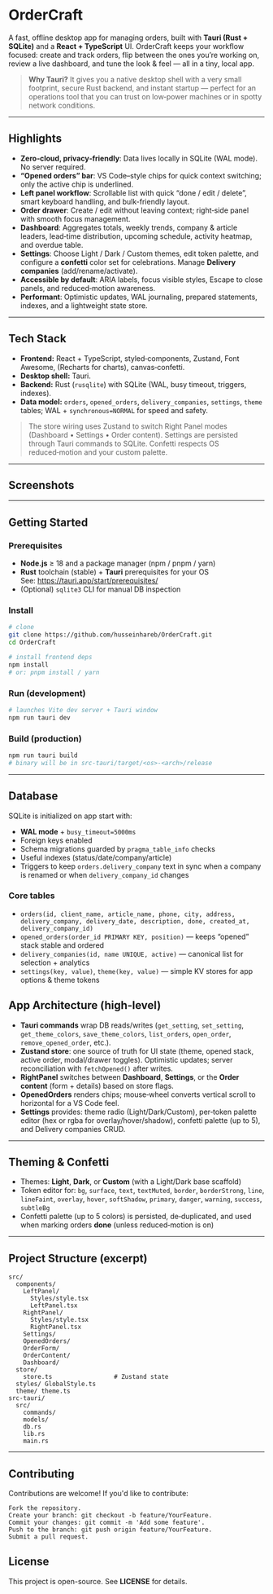 # OrderCraft

A fast, offline desktop app for managing orders, built with **Tauri (Rust + SQLite)** and a **React + TypeScript** UI. OrderCraft keeps your workflow focused: create and track orders, flip between the ones you’re working on, review a live dashboard, and tune the look & feel — all in a tiny, local app.

> **Why Tauri?** It gives you a native desktop shell with a very small footprint, secure Rust backend, and instant startup — perfect for an operations tool that you can trust on low‑power machines or in spotty network conditions.

---

## Highlights

- **Zero‑cloud, privacy‑friendly**: Data lives locally in SQLite (WAL mode). No server required.
- **“Opened orders” bar**: VS Code–style chips for quick context switching; only the active chip is underlined.
- **Left panel workflow**: Scrollable list with quick “done / edit / delete”, smart keyboard handling, and bulk-friendly layout.
- **Order drawer**: Create / edit without leaving context; right‑side panel with smooth focus management.
- **Dashboard**: Aggregates totals, weekly trends, company & article leaders, lead‑time distribution, upcoming schedule, activity heatmap, and overdue table.
- **Settings**: Choose Light / Dark / Custom themes, edit token palette, and configure a **confetti** color set for celebrations. Manage **Delivery companies** (add/rename/activate). 
- **Accessible by default**: ARIA labels, focus visible styles, Escape to close panels, and reduced‑motion awareness.
- **Performant**: Optimistic updates, WAL journaling, prepared statements, indexes, and a lightweight state store.

---

## Tech Stack

- **Frontend:** React + TypeScript, styled‑components, Zustand, Font Awesome, (Recharts for charts), canvas‑confetti.
- **Desktop shell:** Tauri.
- **Backend:** Rust (`rusqlite`) with SQLite (WAL, busy timeout, triggers, indexes).
- **Data model:** `orders`, `opened_orders`, `delivery_companies`, `settings`, `theme` tables; WAL + `synchronous=NORMAL` for speed and safety.

> The store wiring uses Zustand to switch Right Panel modes (Dashboard • Settings • Order content). Settings are persisted through Tauri commands to SQLite. Confetti respects OS reduced‑motion and your custom palette.

---

## Screenshots


---

## Getting Started

### Prerequisites
- **Node.js** ≥ 18 and a package manager (npm / pnpm / yarn)
- **Rust** toolchain (stable) + **Tauri** prerequisites for your OS  
  See: https://tauri.app/start/prerequisites/
- (Optional) `sqlite3` CLI for manual DB inspection

### Install
```bash
# clone
git clone https://github.com/husseinhareb/OrderCraft.git
cd OrderCraft

# install frontend deps
npm install
# or: pnpm install / yarn
```

### Run (development)
```bash
# launches Vite dev server + Tauri window
npm run tauri dev
```

### Build (production)
```bash
npm run tauri build
# binary will be in src-tauri/target/<os>-<arch>/release
```

---

## Database

SQLite is initialized on app start with:

- **WAL mode** + `busy_timeout=5000ms`
- Foreign keys enabled
- Schema migrations guarded by `pragma_table_info` checks
- Useful indexes (status/date/company/article)
- Triggers to keep `orders.delivery_company` text in sync when a company is renamed or when `delivery_company_id` changes

### Core tables
- `orders(id, client_name, article_name, phone, city, address, delivery_company, delivery_date, description, done, created_at, delivery_company_id)`
- `opened_orders(order_id PRIMARY KEY, position)` — keeps “opened” stack stable and ordered
- `delivery_companies(id, name UNIQUE, active)` — canonical list for selection + analytics
- `settings(key, value)`, `theme(key, value)` — simple KV stores for app options & theme tokens


## App Architecture (high‑level)

- **Tauri commands** wrap DB reads/writes (`get_setting`, `set_setting`, `get_theme_colors`, `save_theme_colors`, `list_orders`, `open_order`, `remove_opened_order`, etc.).
- **Zustand store**: one source of truth for UI state (theme, opened stack, active order, modal/drawer toggles). Optimistic updates; server reconciliation with `fetchOpened()` after writes.
- **RightPanel** switches between **Dashboard**, **Settings**, or the **Order content** (form + details) based on store flags.
- **OpenedOrders** renders chips; mouse‑wheel converts vertical scroll to horizontal for a VS Code feel.
- **Settings** provides: theme radio (Light/Dark/Custom), per‑token palette editor (hex or rgba for overlay/hover/shadow), confetti palette (up to 5), and Delivery companies CRUD.

---


## Theming & Confetti

- Themes: **Light**, **Dark**, or **Custom** (with a Light/Dark base scaffold)
- Token editor for: `bg`, `surface`, `text`, `textMuted`, `border`, `borderStrong`, `line`, `lineFaint`, `overlay`, `hover`, `softShadow`, `primary`, `danger`, `warning`, `success`, `subtleBg`
- Confetti palette (up to 5 colors) is persisted, de‑duplicated, and used when marking orders **done** (unless reduced‑motion is on)

---

## Project Structure (excerpt)

```
src/
  components/
    LeftPanel/
      Styles/style.tsx
      LeftPanel.tsx
    RightPanel/
      Styles/style.tsx
      RightPanel.tsx
    Settings/
    OpenedOrders/
    OrderForm/
    OrderContent/
    Dashboard/
  store/
    store.ts                 # Zustand state
  styles/ GlobalStyle.ts
  theme/ theme.ts
src-tauri/
  src/
    commands/
    models/  
    db.rs
    lib.rs                  
    main.rs  
```

---


## Contributing

Contributions are welcome! If you'd like to contribute:

    Fork the repository.
    Create your branch: git checkout -b feature/YourFeature.
    Commit your changes: git commit -m 'Add some feature'.
    Push to the branch: git push origin feature/YourFeature.
    Submit a pull request.


## License

This project is open-source. See **LICENSE** for details.
